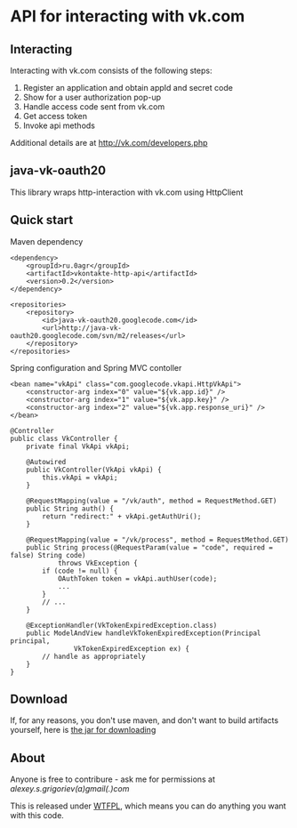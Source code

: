 # API for interacting with vk.com

## Interacting 
Interacting with vk.com consists of the following steps:

1. Register an application and obtain appId and secret code
2. Show for a user authorization pop-up
3. Handle access code sent from vk.com
4. Get access token
4. Invoke api methods

Additional details are at http://vk.com/developers.php

## java-vk-oauth20

This library wraps http-interaction with vk.com using HttpClient

## Quick start

Maven dependency

```
<dependency>
    <groupId>ru.0agr</groupId>
    <artifactId>vkontakte-http-api</artifactId>
    <version>0.2</version>
</dependency>

<repositories>
    <repository>
        <id>java-vk-oauth20.googlecode.com</id>
        <url>http://java-vk-oauth20.googlecode.com/svn/m2/releases</url>
    </repository>
</repositories>
```


Spring configuration and Spring MVC contoller

```
<bean name="vkApi" class="com.googlecode.vkapi.HttpVkApi">
    <constructor-arg index="0" value="${vk.app.id}" />
    <constructor-arg index="1" value="${vk.app.key}" />
    <constructor-arg index="2" value="${vk.app.response_uri}" />
</bean>
```

```
@Controller
public class VkController {
    private final VkApi vkApi;

    @Autowired
    public VkController(VkApi vkApi) {
        this.vkApi = vkApi;
    }

    @RequestMapping(value = "/vk/auth", method = RequestMethod.GET)
    public String auth() {
        return "redirect:" + vkApi.getAuthUri();
    }

    @RequestMapping(value = "/vk/process", method = RequestMethod.GET)
    public String process(@RequestParam(value = "code", required = false) String code) 
            throws VkException {
        if (code != null) {
            OAuthToken token = vkApi.authUser(code);
            ...
        }
        // ...
    }

    @ExceptionHandler(VkTokenExpiredException.class)
    public ModelAndView handleVkTokenExpiredException(Principal principal, 
                VkTokenExpiredException ex) {
        // handle as appropriately
    }
}
```

## Download
If, for any reasons, you don't use maven, and don't want to build artifacts yourself, here is [the jar for downloading](http://java-vk-oauth20.googlecode.com/svn/m2/releases/ru/0agr/vkontakte-http-api/0.2/vkontakte-http-api-0.2.jar)

## About
Anyone is free to contribure - ask me for permissions at _alexey.s.grigoriev(a)gmail(.)com_

This is released under [WTFPL](http://sam.zoy.org/wtfpl/COPYING), which means you can do anything you want with this code. 
